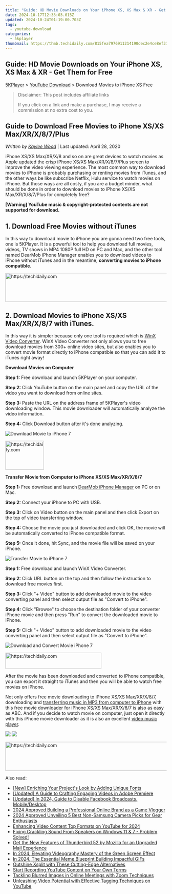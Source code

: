 ```yaml
---
title: "Guide: HD Movie Downloads on Your iPhone XS, XS Max & XR - Get Them for Free"
date: 2024-10-17T12:33:03.015Z
updated: 2024-10-24T01:19:00.703Z
tags:
  - youtube-download
categories:
  - 5kplayer
thumbnail: https://thmb.techidaily.com/815fea7976911214190dec2e4ce8ef31c5b56fc35aca9555d7d0112a6571e067.jpg
---
```


## Guide: HD Movie Downloads on Your iPhone XS, XS Max & XR - Get Them for Free

[5KPlayer](https://tools.techidaily.com/5kplayer/products/) \> [YouTube Download](https://tools.techidaily.com/5kplayer/youtube-download/) \> Download Movies to iPhone XS Free

>  Disclaimer: This post includes affiliate links
>
>  If you click on a link and make a purchase, I may receive a commission at no extra cost to you.
>

## Guide to Download Free Movies to iPhone XS/XS Max/XR/X/8/7/Plus

 _Written by [Kaylee Wood](https://www.quora.com/profile/Amanda-Hu-21)_ | Last updated: April 28, 2020 

iPhone XS/XS Max/XR/X/8 and so on are great devices to watch movies as Apple updated the crisp iPhone XS/XS Max/XR/X/8/7/Plus screen to improve the video viewing experience. The most common way to download movies to iPhone is probably purchasing or renting movies from iTunes, and the other ways be like subscribe Netflix, Hulu service to watch movies on iPhone. But those ways are all costy, if you are a budget minder, what should be done in order to download movies to iPhone XS/XS Max/XR/X/8/7/Plus for completely free? 

**\[Warning\] YouTube music & copyright-protected contents are not supported for download.**

## 1\. Download Free Movies without iTunes

In this way to download movie to iPhone you are gonna need two free tools, one is 5KPlayer. It is a powerful tool to help you download full movies, videos, TV shows in MP4 1080P full HD on PC and Mac, and the other tool named DearMob iPhone Manager enables you to download videos to iPhone without iTunes and in the meantime, **converting movies to iPhone compatible**. 

<!-- affiliate ads begin -->
<a href="https://appsumo.8odi.net/c/5597632/2129740/7443" target="_top" id="2129740">
  <img src="//a.impactradius-go.com/display-ad/7443-2129740" border="0" alt="https://techidaily.com" width="728" height="90"/>
</a>
<img height="0" width="0" src="https://appsumo.8odi.net/i/5597632/2129740/7443" style="position:absolute;visibility:hidden;" border="0" />
<!-- affiliate ads end -->

## 2\. Download Movies to iPhone XS/XS Max/XR/X/8/7 with iTunes.

In this way it is simpler because only one tool is required which is [WinX Video Converter](https://tools.techidaily.com/winxdvd/winxvideo-ai/). WinX Video Converter not only allows you to free download movies from 300+ online video sites, but also enables you to convert movie format directly to iPhone compatible so that you can add it to iTunes right away! 

**Download Movies on Computer**

**Step 1:** Free download and launch 5KPlayer on your computer.

**Step 2:**  Click YouTube button on the main panel and copy the URL of the video you want to download from online sites. 

**Step 3:**  Paste the URL on the address frame of 5KPlayer's video downloading window. This movie downloader will automatically analyze the video information. 

**Step 4:**  Click Download button after it's done analyzing. 

![Download Movie to iPhone 7](https://www.5kplayer.com/youtube-download/img/5kp-cheerleader-omi-zjy-001.jpg)

<!-- affiliate ads begin -->
<a href="https://bluettifr.pxf.io/c/5597632/2145079/17095" target="_top" id="2145079">
  <img src="//a.impactradius-go.com/display-ad/17095-2145079" border="0" alt="https://techidaily.com" width="120" height="90"/>
</a>
<img height="0" width="0" src="https://bluettifr.pxf.io/i/5597632/2145079/17095" style="position:absolute;visibility:hidden;" border="0" />
<!-- affiliate ads end -->

**Transfer Movie from Computer to iPhone XS/XS Max/XR/X/8/7** 

**Step 1:**  Free download and launch [DearMob iPhone Manager](https://tools.techidaily.com/5kplayer/iphone-manager/) on PC or on Mac. 

**Step 2:**  Connect your iPhone to PC with USB.

**Step 3:** Click on Video button on the main panel and then click Export on the top of video transferring window.

**Step 4:** Choose the movie you just downloaded and click OK, the movie will be automatically converted to iPhone compatible format. 

**Step 5:**  Once it done, hit Sync, and the movie file will be saved on your iPhone. 

![Transfer Movie to iPhone 7](https://www.5kplayer.com/youtube-download/img/download-iphone-movies.jpg)

**Step 1:** Free download and launch WinX Video Converter. 

**Step 2:**  Click URL button on the top and then follow the instruction to download free movies first. 

**Step 3:**  Click "+ Video" button to add downloaded movie to the video converting panel and then select output file as "Convert to iPhone". 

**Step 4:**  Click "Browse" to choose the destination folder of your converter iPhone movie and then press "Run" to convert the downloaded movie to iPhone.

**Step 5:**  Click "+ Video" button to add downloaded movie to the video converting panel and then select output file as "Convert to iPhone". 

![Download and Convert Movie iPhone 7](https://www.5kplayer.com/youtube-download/img/winx-video-converter.png)

<!-- affiliate ads begin -->
<a href="https://25home.pxf.io/c/5597632/2148642/16836" target="_top" id="2148642">
  <img src="//a.impactradius-go.com/display-ad/16836-2148642" border="0" alt="https://techidaily.com" width="300" height="50"/>
</a>
<img height="0" width="0" src="https://25home.pxf.io/i/5597632/2148642/16836" style="position:absolute;visibility:hidden;" border="0" />
<!-- affiliate ads end -->

After the movie has been downloaded and converted to iPhone compatible, you can export it straight to iTunes and then you will be able to watch free movies on iPhone. 

Not only offers free movie downloading to iPhone XS/XS Max/XR/X/8/7, downloading and [transferring music in MP3 from computer to iPhone](https://tools.techidaily.com/5kplayer/youtube-download/) with this free movie downloader for iPhone XS/XS Max/XR/X/8/7 is also as easy as ABC. And if you decide to watch movie on computer, just open it directly with this iPhone movie downloader as it is also an excellent [video music player](https://tools.techidaily.com/5kplayer/video-music-player/).

[![](https://www.5kplayer.com/youtube-download/../button/freedownwhitewin.png)](https://tools.techidaily.com/5kplayer/products/) [![](https://www.5kplayer.com/youtube-download/../button/freedownbackmac.png)](https://tools.techidaily.com/5kplayer/products/)

<!-- affiliate ads begin -->
<a href="https://appsumo.8odi.net/c/5597632/2132160/7443" target="_top" id="2132160">
  <img src="//a.impactradius-go.com/display-ad/7443-2132160" border="0" alt="https://techidaily.com" width="600" height="90"/>
</a>
<img height="0" width="0" src="https://appsumo.8odi.net/i/5597632/2132160/7443" style="position:absolute;visibility:hidden;" border="0" />
<!-- affiliate ads end -->

<ins class="adsbygoogle"
     style="display:block"
     data-ad-format="autorelaxed"
     data-ad-client="ca-pub-7571918770474297"
     data-ad-slot="1223367746"></ins>

<ins class="adsbygoogle"
     style="display:block"
     data-ad-client="ca-pub-7571918770474297"
     data-ad-slot="8358498916"
     data-ad-format="auto"
     data-full-width-responsive="true"></ins>

<span class="atpl-alsoreadstyle">Also read:</span>
<div><ul>
<li><a href="https://article-knowledge.techidaily.com/new-enriching-your-projects-look-by-adding-unique-fonts/"><u>[New] Enriching Your Project's Look by Adding Unique Fonts</u></a></li>
<li><a href="https://youtube-videos.techidaily.com/updated-a-guide-to-crafting-engaging-videos-in-adobe-premiere/"><u>[Updated] A Guide to Crafting Engaging Videos in Adobe Premiere</u></a></li>
<li><a href="https://facebook-clips.techidaily.com/updated-in-2024-guide-to-disable-facebook-broadcasts-mobiledesktop/"><u>[Updated] In 2024, Guide to Disable Facebook Broadcasts, Mobile/Desktop</u></a></li>
<li><a href="https://youtube-video-recordings.techidaily.com/2024-approved-building-a-professional-online-brand-as-a-game-vlogger/"><u>2024 Approved Building a Professional Online Brand as a Game Vlogger</u></a></li>
<li><a href="https://some-guidance.techidaily.com/2024-approved-unveiling-5-best-non-samsung-camera-picks-for-gear-enthusiasts/"><u>2024 Approved Unveiling 5 Best Non-Samsung Camera Picks for Gear Enthusiasts</u></a></li>
<li><a href="https://youtube-video-recordings.techidaily.com/enhancing-video-content-top-formats-on-youtube-for-2024/"><u>Enhancing Video Content Top Formats on YouTube for 2024</u></a></li>
<li><a href="https://sound-issues.techidaily.com/fixing-crackling-sound-from-speakers-on-windows-11-and-7-problem-solved/"><u>Fixing Crackling Sound From Speakers on Windows 11 & 7 - Problem Solved!</u></a></li>
<li><a href="https://tech-renaissance.techidaily.com/get-the-new-features-of-thunderbird-52-by-mozilla-for-an-upgraded-mail-experience/"><u>Get the New Features of Thunderbird 52 by Mozilla for an Upgraded Mail Experience</u></a></li>
<li><a href="https://youtube-video-recordings.techidaily.com/in-2024-elevating-videography-mastery-of-the-green-screen-effect/"><u>In 2024, Elevating Videography Mastery of the Green Screen Effect</u></a></li>
<li><a href="https://some-approaches.techidaily.com/in-2024-the-essential-meme-blueprint-building-impactful-gifs/"><u>In 2024, The Essential Meme Blueprint Building Impactful GIFs</u></a></li>
<li><a href="https://fox-info.techidaily.com/outshine-xsplit-with-these-cutting-edge-alternatives/"><u>Outshine Xsplit with These Cutting-Edge Alternatives</u></a></li>
<li><a href="https://youtube-video-recordings.techidaily.com/start-recording-youtube-content-on-your-own-terms/"><u>Start Recording YouTube Content on Your Own Terms</u></a></li>
<li><a href="https://extra-resources.techidaily.com/tackling-blurred-images-in-online-meetings-with-zoom-techniques/"><u>Tackling Blurred Images in Online Meetings with Zoom Techniques</u></a></li>
<li><a href="https://youtube-video-recordings.techidaily.com/unleashing-video-potential-with-effective-tagging-techniques-on-youtube/"><u>Unleashing Video Potential with Effective Tagging Techniques on YouTube</u></a></li>
</ul></div>


